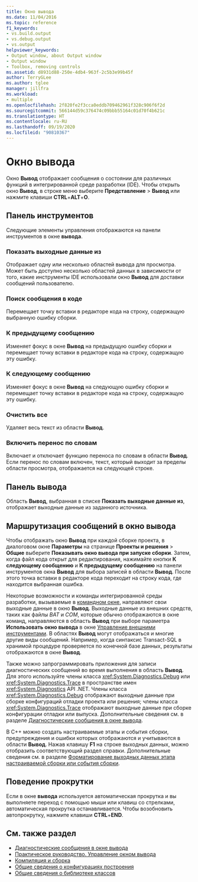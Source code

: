 ```yaml
---
title: Окно вывода
ms.date: 11/04/2016
ms.topic: reference
f1_keywords:
- vs.build.output
- vs.debug.output
- vs.output
helpviewer_keywords:
- Output window, about Output window
- Output window
- Toolbox, removing controls
ms.assetid: d8931d88-250e-4db4-963f-2c5b3e99b45f
author: TerryGLee
ms.author: tglee
manager: jillfra
ms.workload:
- multiple
ms.openlocfilehash: 2f820fe2f3cca0eddb709462961f328c906f6f2d
ms.sourcegitcommit: 566144d59c376474c09bbb55164c01d70f4b621c
ms.translationtype: HT
ms.contentlocale: ru-RU
ms.lasthandoff: 09/19/2020
ms.locfileid: "90810367"
---
```

# <a name="output-window"></a>Окно вывода

Окно **Вывод** отображает сообщения о состоянии для различных функций в интегрированной среде разработки (IDE). Чтобы открыть окно **Вывод**, в строке меню выберите **Представление** > **Вывод** или нажмите клавиши **CTRL**+**ALT**+**O**.

## <a name="toolbar"></a>Панель инструментов

Следующие элементы управления отображаются на панели инструментов в окне **вывода**.

### <a name="show-output-from"></a>Показать выходные данные из

Отображает одну или несколько областей вывода для просмотра. Может быть доступно несколько областей данных в зависимости от того, какие инструменты IDE использовали окно **Вывод** для доставки сообщений пользователю.

### <a name="find-message-in-code"></a>Поиск сообщения в коде

Перемещает точку вставки в редакторе кода на строку, содержащую выбранную ошибку сборки.

### <a name="go-to-previous-message"></a>К предыдущему сообщению

Изменяет фокус в окне **Вывод** на предыдущую ошибку сборки и перемещает точку вставки в редакторе кода на строку, содержащую эту ошибку.

### <a name="go-to-next-message"></a>К следующему сообщению

Изменяет фокус в окне **Вывод** на следующую ошибку сборки и перемещает точку вставки в редакторе кода на строку, содержащую эту ошибку.

### <a name="clear-all"></a>Очистить все

Удаляет весь текст из области **Вывод**.

### <a name="toggle-word-wrap"></a>Включить перенос по словам

Включает и отключает функцию переноса по словам в области **Вывод**. Если перенос по словам включен, текст, который выходит за пределы области просмотра, отображается на следующей строке.

## <a name="output-pane"></a>Панель вывода

Область **Вывод**, выбранная в списке **Показать выходные данные из**, отображает выходные данные из заданного источника.

## <a name="route-messages-to-the-output-window"></a>Маршрутизация сообщений в окно вывода

Чтобы отображать окно **Вывод** при каждой сборке проекта, в диалоговом окне **Параметры** на странице **Проекты и решения** > **Общие** выберите **Показывать окно вывода при запуске сборки**. Затем, когда файл кода открыт для редактирования, нажимайте кнопки **К следующему сообщению** и **К предыдущему сообщению** на панели инструментов окна **Вывод** для выбора записей в области **Вывод**. После этого точка вставки в редакторе кода переходит на строку кода, где находится выбранная ошибка.

Некоторые возможности и команды интегрированной среды разработки, вызываемые в [командном окне](../../ide/reference/command-window.md), направляют свои выходные данные в окно **Вывод**. Выходные данные из внешних средств, таких как файлы *BAT* и *COM*, которые обычно отображаются в окне команд, направляются в область **Вывод** при выборе параметра **Использовать окно вывода** в окне [Управление внешними инструментами](../../ide/managing-external-tools.md). В областях **Вывод** могут отображаться и многие другие виды сообщений. Например, когда синтаксис Transact-SQL в хранимой процедуре проверяется по конечной базе данных, результаты отображаются в окне **Вывод**.

Также можно запрограммировать приложения для записи диагностических сообщений во время выполнения в область **Вывод**. Для этого используйте члены класса <xref:System.Diagnostics.Debug> или <xref:System.Diagnostics.Trace> в пространстве имен <xref:System.Diagnostics> API .NET. Члены класса <xref:System.Diagnostics.Debug> отображают выходные данные при сборке конфигураций отладки проекта или решения; члены класса <xref:System.Diagnostics.Trace> отображают выходные данные при сборке конфигурации отладки или выпуска. Дополнительные сведения см. в разделе [Диагностические сообщения в окне вывода](../../debugger/diagnostic-messages-in-the-output-window.md).

В C++ можно создать настраиваемые этапы и события сборки, предупреждения и ошибки которых отображаются и учитываются в области **Вывод**. Нажав клавишу **F1** на строке выходных данных, можно отобразить соответствующий раздел справки. Дополнительные сведения см. в разделе [Форматирование выходных данных этапа настраиваемой сборки или события сборки](/cpp/build/formatting-the-output-of-a-custom-build-step-or-build-event).

## <a name="scroll-behavior"></a>Поведение прокрутки

Если в окне **вывода** используется автоматическая прокрутка и вы выполняете переход с помощью мыши или клавиш со стрелками, автоматическая прокрутка останавливается. Чтобы возобновить автопрокрутку, нажмите клавиши **CTRL**+**END**.

## <a name="see-also"></a>См. также раздел

- [Диагностические сообщения в окне вывода](../../debugger/diagnostic-messages-in-the-output-window.md)
- [Практическое руководство. Управление окном вывода](/previous-versions/ht6z4e28(v=vs.140))
- [Компиляция и сборка](../../ide/compiling-and-building-in-visual-studio.md)
- [Общие сведения о конфигурациях построения](../../ide/understanding-build-configurations.md)
- [Общие сведения о библиотеке классов](/dotnet/standard/class-library-overview)